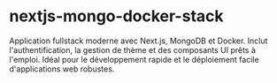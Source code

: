 # nextjs-mongo-docker-stack
Application fullstack moderne avec Next.js, MongoDB et Docker. Inclut l'authentification, la gestion de thème et des composants UI prêts à l'emploi. Idéal pour le développement rapide et le déploiement facile d'applications web robustes.
